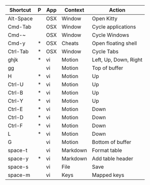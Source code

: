 | Shortcut  | P  | App | Context  | Action
| --        | -- | --  | --       | --
| Alt-Space |    | OSX | Window   | Open Kitty
| Cmd-Tab   |    | OSX | Window   | Cycle applications
| Cmd-~     |    | OSX | Window   | Cycle Windows
| Cmd-y     | *  | OSX | Cheats   | Open floating shell
| Ctrl-Tab  | *  | OSX | Window   | Cycle Tabs
| ghjk      | *  | vi  | Motion   | Left, Up, Down, Right
| gg        |    | vi  | Motion   | Top of buffer
| H         | *  | vi  | Motion   | Up
| Ctrl-U    | *  | vi  | Motion   | Up
| Ctrl-B    | *  | vi  | Motion   | Up
| Ctrl-Y    | *  | vi  | Motion   | Up
| Ctrl-E    | *  | vi  | Motion   | Down
| Ctrl-D    | *  | vi  | Motion   | Down
| Ctrl-F    | *  | vi  | Motion   | Down
| L         | *  | vi  | Motion   | Down
| G         |    | vi  | Motion   | Bottom of buffer
| space-t   |    | vi  | Markdown | Format table
| space-y   | *  | vi  | Markdown | Add table header
| space-s   |    | vi  | File     | Save
| space-m   |    | vi  | Keys     | Mapped keys


